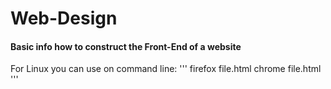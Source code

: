 # Web-Design

<h4>Basic info how to construct the Front-End of a website</h4>
For Linux you can use on command line:
'''
  firefox file.html
  chrome file.html
'''


